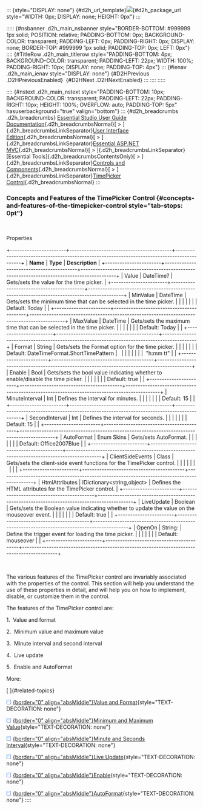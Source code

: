 ::: {style="DISPLAY: none"}
[](ms-xhelp:///?Id=d2h_url_template){#d2h_url_template}![](!package_url!){#d2h_package_url style="WIDTH: 0px; DISPLAY: none; HEIGHT: 0px"}
:::

::::: {#nsbanner .d2h_main_nsbanner style="BORDER-BOTTOM: #999999 1px solid; POSITION: relative; PADDING-BOTTOM: 0px; BACKGROUND-COLOR: transparent; PADDING-LEFT: 0px; PADDING-RIGHT: 0px; DISPLAY: none; BORDER-TOP: #999999 1px solid; PADDING-TOP: 0px; LEFT: 0px"}
:::: {#TitleRow .d2h_main_titlerow style="PADDING-BOTTOM: 4px; BACKGROUND-COLOR: transparent; PADDING-LEFT: 22px; WIDTH: 100%; PADDING-RIGHT: 10px; DISPLAY: none; PADDING-TOP: 4px"}
::: {#ienav .d2h_main_ienav style="DISPLAY: none"}
[](ms-xhelp:///?Id=45e9c155-3501-4a39-a61d-c0ed9dba78c6){#D2HPrevious .D2HPreviousEnabled}  [](ms-xhelp:///?Id=71be4933-8bcf-4d29-a2e7-5cc4543ae59f){#D2HNext .D2HNextEnabled}
:::
::::
:::::

:::: {#nstext .d2h_main_nstext style="PADDING-BOTTOM: 10px; BACKGROUND-COLOR: transparent; PADDING-LEFT: 22px; PADDING-RIGHT: 10px; HEIGHT: 100%; OVERFLOW: auto; PADDING-TOP: 5px" hasuserbackground="true" valign="bottom"}
::: {#d2h_breadcrumbs .d2h_breadcrumbs}
[Essential Studio User Guide Documentation](ms-xhelp:///?Id=12457748-09e3-4d74-a240-8e049cedf030){.d2h_breadcrumbsNormal}[ \> ]{.d2h_breadcrumbsLinkSeparator}[User Interface Edition](ms-xhelp:///?Id=c29296b7-531c-413b-a0ec-488ca1f7f669){.d2h_breadcrumbsNormal}[ \> ]{.d2h_breadcrumbsLinkSeparator}[Essential ASP.NET MVC](ms-xhelp:///?Id=4b14e7d1-65c4-4f67-b1aa-2c37709905a5){.d2h_breadcrumbsNormal}[ \> ]{.d2h_breadcrumbsLinkSeparator}[Essential Tools]{.d2h_breadcrumbsContentsOnly}[ \> ]{.d2h_breadcrumbsLinkSeparator}[Controls and Components](ms-xhelp:///?Id=f0af2fff-6f00-4ca4-85a6-54e41ac5dc96){.d2h_breadcrumbsNormal}[ \> ]{.d2h_breadcrumbsLinkSeparator}[TimePicker Control](ms-xhelp:///?Id=1a1de4ee-d424-4020-be0c-c7a526b2197a){.d2h_breadcrumbsNormal}
:::

### Concepts and Features of the TimePicker Control {#concepts-and-features-of-the-timepicker-control style="tab-stops: 0pt"}

 

Properties

+-----------------------+------------------------------------------+--------------------------------------------------------------------------------------------+
| **Name**              | **Type**                                 | **Description**                                                                            |
+-----------------------+------------------------------------------+--------------------------------------------------------------------------------------------+
| Value                 | DateTime?                                | Gets/sets the value for the time picker.                                                   |
+-----------------------+------------------------------------------+--------------------------------------------------------------------------------------------+
| MinValue              | DateTime                                 | Gets/sets the minimum time that can be selected in the time picker.                        |
|                       |                                          |                                                                                            |
|                       | Default: Today                           |                                                                                            |
+-----------------------+------------------------------------------+--------------------------------------------------------------------------------------------+
| MaxValue              | DateTime                                 | Gets/sets the maximum time that can be selected in the time picker.                        |
|                       |                                          |                                                                                            |
|                       | Default: Today                           |                                                                                            |
+-----------------------+------------------------------------------+--------------------------------------------------------------------------------------------+
| Format                | String                                   | Gets/sets the Format option for the time picker.                                           |
|                       |                                          |                                                                                            |
|                       | Default: DateTimeFormat.ShortTimePattern |                                                                                            |
|                       |                                          |                                                                                            |
|                       |  "h:mm tt"                               |                                                                                            |
+-----------------------+------------------------------------------+--------------------------------------------------------------------------------------------+
| Enable                | Bool                                     | Gets/sets the bool value indicating whether to enable/disable the time picker.             |
|                       |                                          |                                                                                            |
|                       | Default: true                            |                                                                                            |
+-----------------------+------------------------------------------+--------------------------------------------------------------------------------------------+
| MinuteInterval        | Int                                      | Defines the interval for minutes.                                                          |
|                       |                                          |                                                                                            |
|                       | Default: 15                              |                                                                                            |
+-----------------------+------------------------------------------+--------------------------------------------------------------------------------------------+
| SecondInterval        | Int                                      | Defines the interval for seconds.                                                          |
|                       |                                          |                                                                                            |
|                       | Default: 15                              |                                                                                            |
+-----------------------+------------------------------------------+--------------------------------------------------------------------------------------------+
| AutoFormat            | Enum Skins                               | Gets/sets AutoFormat.                                                                      |
|                       |                                          |                                                                                            |
|                       | Default: Office2007Blue                  |                                                                                            |
+-----------------------+------------------------------------------+--------------------------------------------------------------------------------------------+
| ClientSideEvents      | Class                                    | Gets/sets the client-side event functions for the TimePicker control.                      |
|                       |                                          |                                                                                            |
|                       |                                          |                                                                                            |
+-----------------------+------------------------------------------+--------------------------------------------------------------------------------------------+
| HtmlAttributes        | IDictionary\<string,object\>             | Defines the HTML attributes for the TimePicker control.                                    |
+-----------------------+------------------------------------------+--------------------------------------------------------------------------------------------+
| LiveUpdate            | Boolean                                  | Gets/sets the Boolean value indicating whether to update the value on the mouseover event. |
|                       |                                          |                                                                                            |
|                       | Default: true                            |                                                                                            |
+-----------------------+------------------------------------------+--------------------------------------------------------------------------------------------+
| OpenOn                | String:                                  | Define the trigger event for loading the time picker.                                      |
|                       |                                          |                                                                                            |
|                       | Default: mouseover                       |                                                                                            |
+-----------------------+------------------------------------------+--------------------------------------------------------------------------------------------+

 

The various features of the TimePicker control are invariably associated with the properties of the control. This section will help you understand the use of these properties in detail, and will help you on how to implement, disable, or customize them in the control.

The features of the TimePicker control are:

1.  Value and format

2.  Minimum value and maximum value

3.  Minute interval and second interval

4.  Live update

5.  Enable and AutoFormat

More:

[ ]{#related-topics}

[![](button.gif){border="0" align="absMiddle"}Value and Format](ms-xhelp:///?Id=82ef3c0d-36b8-443e-a3a6-c95680933d4f){style="TEXT-DECORATION: none"}

[![](button.gif){border="0" align="absMiddle"}Minimum and Maximum Value](ms-xhelp:///?Id=dbc08208-b611-4c7d-a642-8a335a087529){style="TEXT-DECORATION: none"}

[![](button.gif){border="0" align="absMiddle"}Minute and Seconds Interval](ms-xhelp:///?Id=bbab3b1e-c427-4df5-8e28-14404ef081fd){style="TEXT-DECORATION: none"}

[![](button.gif){border="0" align="absMiddle"}Live Update](ms-xhelp:///?Id=a3d619a2-70e5-441d-a799-2fa87cf47c66){style="TEXT-DECORATION: none"}

[![](button.gif){border="0" align="absMiddle"}Enable](ms-xhelp:///?Id=974d1e92-e942-4334-b56f-6ec7d72e2c3b){style="TEXT-DECORATION: none"}

[![](button.gif){border="0" align="absMiddle"}AutoFormat](ms-xhelp:///?Id=80d0b7fe-b210-4610-9821-599cf7b75a63){style="TEXT-DECORATION: none"}
::::

